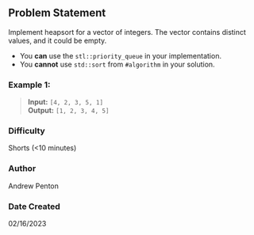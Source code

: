 ## Problem Statement
Implement heapsort for a vector of integers.
The vector contains distinct values, and it could be empty.
- You **can** use the `stl::priority_queue` in your implementation.
- You **cannot** use `std::sort` from `#algorithm` in your solution.
&nbsp;
### Example 1:
> **Input:** `[4, 2, 3, 5, 1]` \
> **Output:** `[1, 2, 3, 4, 5]`

### Difficulty
Shorts (&lt;10 minutes)

### Author
Andrew Penton

### Date Created
02/16/2023